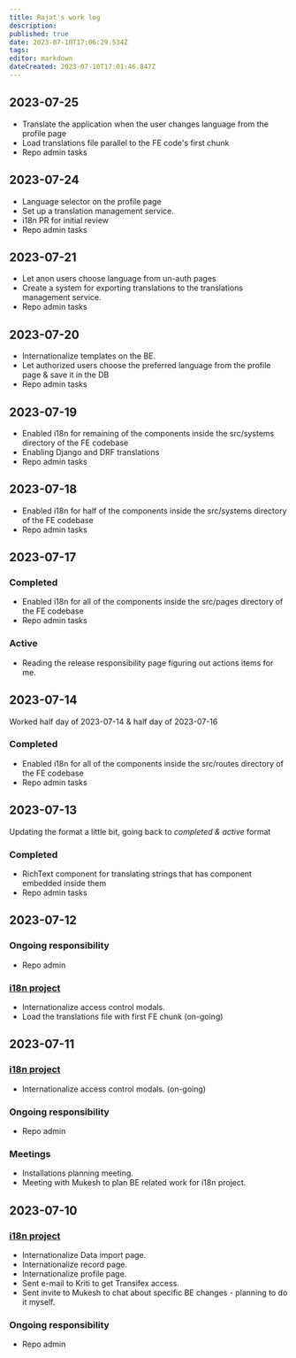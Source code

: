 ```yaml
---
title: Rajat's work log
description:
published: true
date: 2023-07-10T17:06:29.534Z
tags:
editor: markdown
dateCreated: 2023-07-10T17:01:46.847Z
---
```


## 2023-07-25

- Translate the application when the user changes language from the profile page
- Load translations file parallel to the FE code's first chunk
- Repo admin tasks

## 2023-07-24

- Language selector on the profile page
- Set up a translation management service.
- i18n PR for initial review
- Repo admin tasks

## 2023-07-21

- Let anon users choose language from un-auth pages
- Create a system for exporting translations to the translations management service.
- Repo admin tasks

## 2023-07-20

- Internationalize templates on the BE.
- Let authorized users choose the preferred language from the profile page & save it in the DB
- Repo admin tasks

## 2023-07-19

- Enabled i18n for remaining of the components inside the src/systems directory of the FE codebase
- Enabling Django and DRF translations
- Repo admin tasks

## 2023-07-18

- Enabled i18n for half of the components inside the src/systems directory of the FE codebase
- Repo admin tasks

## 2023-07-17

### Completed

- Enabled i18n for all of the components inside the src/pages directory of the FE codebase
- Repo admin tasks

### Active

- Reading the release responsibility page figuring out actions items for me.

## 2023-07-14

Worked half day of 2023-07-14 & half day of 2023-07-16

### Completed

- Enabled i18n for all of the components inside the src/routes directory of the FE codebase
- Repo admin tasks

## 2023-07-13

Updating the format a little bit, going back to _completed & active_ format

### Completed

- RichText component for translating strings that has component embedded inside them
- Repo admin tasks

## 2023-07-12

### Ongoing responsibility

- Repo admin

### [i18n project](https://wiki.mathesar.org/en/projects/internationalization)

- Internationalize access control modals.
- Load the translations file with first FE chunk (on-going)

## 2023-07-11

### [i18n project](https://wiki.mathesar.org/en/projects/internationalization)

- Internationalize access control modals. (on-going)

### Ongoing responsibility

- Repo admin

### Meetings

- Installations planning meeting.
- Meeting with Mukesh to plan BE related work for i18n project.

## 2023-07-10

### [i18n project](https://wiki.mathesar.org/en/projects/internationalization)

- Internationalize Data import page.
- Internationalize record page.
- Internationalize profile page.
- Sent e-mail to Kriti to get Transifex access.
- Sent invite to Mukesh to chat about specific BE changes - planning to do it myself.

### Ongoing responsibility

- Repo admin
